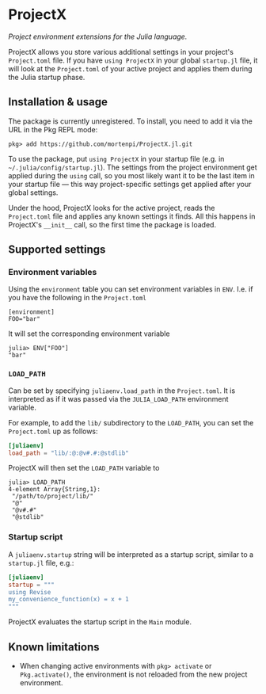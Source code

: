 # ProjectX

_Project environment extensions for the Julia language._

ProjectX allows you store various additional settings in your project's `Project.toml` file. If you have `using ProjectX` in your global `startup.jl` file, it will look at the `Project.toml` of your active project and applies them during the Julia startup phase.

## Installation & usage

The package is currently unregistered. To install, you need to add it via the URL in the Pkg REPL mode:

```
pkg> add https://github.com/mortenpi/ProjectX.jl.git
```

To use the package, put `using ProjectX` in your startup file (e.g. in `~/.julia/config/startup.jl`). The settings from the project environment get applied during the `using` call, so you most likely want it to be the last item in your startup file — this way project-specific settings get applied after your global settings.

Under the hood, ProjectX looks for the active project, reads the `Project.toml` file and applies any known settings it finds. All this happens in ProjectX's `__init__` call, so the first time the package is loaded.

## Supported settings

### Environment variables

Using the `environment` table you can set environment variables in `ENV`. I.e. if you have the following in the `Project.toml`

```
[environment]
FOO="bar"
```

It will set the corresponding environment variable

```julia-repl
julia> ENV["FOO"]
"bar"
```

### `LOAD_PATH`

Can be set by specifying `juliaenv.load_path` in the `Project.toml`. It is interpreted as if it was passed via the `JULIA_LOAD_PATH` environment variable.

For example, to add the `lib/` subdirectory to the `LOAD_PATH`, you can set the `Project.toml` up as follows:

```toml
[juliaenv]
load_path = "lib/:@:@v#.#:@stdlib"
```

ProjectX will then set the `LOAD_PATH` variable to

```julia-repl
julia> LOAD_PATH
4-element Array{String,1}:
 "/path/to/project/lib/"
 "@"
 "@v#.#"
 "@stdlib"
```

### Startup script

A `juliaenv.startup` string will be interpreted as a startup script, similar to a `startup.jl` file, e.g.:

```toml
[juliaenv]
startup = """
using Revise
my_convenience_function(x) = x + 1
"""
```

ProjectX evaluates the startup script in the `Main` module.

## Known limitations

* When changing active environments with `pkg> activate` or `Pkg.activate()`, the environment is not reloaded from the new project environment.
